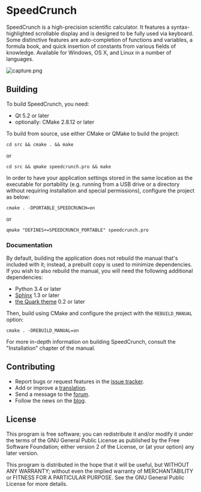 # SpeedCrunch
SpeedCrunch is a high-precision scientific calculator. It features a syntax-highlighted scrollable display and is designed to be fully used via keyboard. Some distinctive features are auto-completion of functions and variables, a formula book, and quick insertion of constants from various fields of knowledge. Available for Windows, OS X, and Linux in a number of languages.

![capture.png](https://bitbucket.org/repo/dR7BnG/images/3654665019-capture.png)

## Building
To build SpeedCrunch, you need:

- Qt 5.2 or later
- optionally: CMake 2.8.12 or later

To build from source, use either CMake or QMake to build the project:

    cd src && cmake . && make

or

    cd src && qmake speedcrunch.pro && make
    
In order to have your application settings stored in the same location as
the executable for portability (e.g. running from a USB drive or a directory
without requiring installation and special permissions), configure the project
as below:

    cmake . -DPORTABLE_SPEEDCRUNCH=on

or

    qmake "DEFINES+=SPEEDCRUNCH_PORTABLE" speedcrunch.pro

### Documentation
By default, building the application does not rebuild the manual that's included
with it; instead, a prebuilt copy is used to minimize dependencies. If you wish
to also rebuild the manual, you will need the following additional dependencies:

- Python 3.4 or later
- [Sphinx](http://sphinx-doc.org) 1.3 or later
- [the Quark theme](https://pypi.python.org/pypi/quark-sphinx-theme) 0.2 or later

Then, build using CMake and configure the project with the `REBUILD_MANUAL`
option:

    cmake . -DREBUILD_MANUAL=on

For more in-depth information on building SpeedCrunch, consult the
"Installation" chapter of the manual.

## Contributing
- Report bugs or request features in the [issue tracker](https://bitbucket.org/heldercorreia/speedcrunch/issues).
- Add or improve a [translation](https://www.transifex.com/projects/p/speedcrunch/).
- Send a message to the [forum](https://groups.google.com/group/speedcrunch).
- Follow the news on the [blog](http://speedcrunch.blogspot.com).

## License
This program is free software; you can redistribute it and/or modify
it under the terms of the GNU General Public License as published by
the Free Software Foundation; either version 2 of the License, or
(at your option) any later version.

This program is distributed in the hope that it will be useful,
but WITHOUT ANY WARRANTY; without even the implied warranty of
MERCHANTABILITY or FITNESS FOR A PARTICULAR PURPOSE.  See the
GNU General Public License for more details.